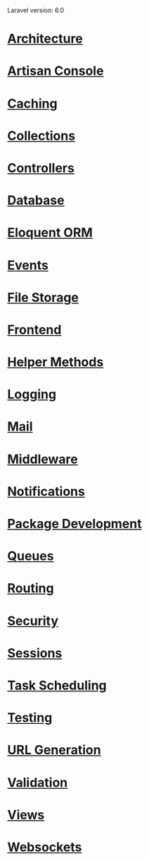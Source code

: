 Laravel version: 6.0

# [Architecture](docs/architecture.md)

# [Artisan Console](docs/artisan-console.md)

# [Caching](docs/caching.md)

# [Collections](docs/collections.md)

# [Controllers](docs/controllers.md)

# [Database](docs/database.md)

# [Eloquent ORM](docs/eloquent-orm.md)

# [Events](docs/events.md)

# [File Storage](docs/file-storage.md)

# [Frontend](docs/frontend.md)

# [Helper Methods](docs/helper-methods.md)

# [Logging](docs/logging.md)

# [Mail](docs/mail.md)

# [Middleware](docs/middleware.md)

# [Notifications](docs/notifications.md)

# [Package Development](docs/package-development.md)

# [Queues](docs/queues.md)

# [Routing](docs/routing.md)

# [Security](docs/security.md)

# [Sessions](docs/sessions.md)

# [Task Scheduling](docs/task-scheduling.md)

# [Testing](docs/testing.md)

# [URL Generation](docs/url-generation.md)

# [Validation](docs/validation.md)

# [Views](docs/views.md)

# [Websockets](docs/websockets.md)
